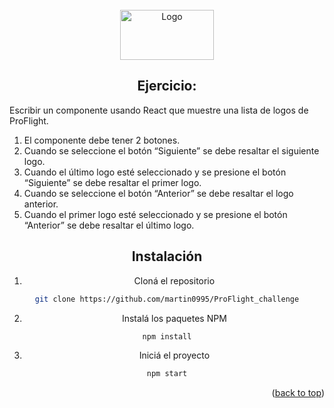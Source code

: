 <!-- PROJECT LOGO -->
<br />
<div align="center">
  <a href="https://github.com/martin0995/ProFlight_challenge">
    <img src="https://v1.proflight.com.ar/imagenes/logo_blanco.png" alt="Logo" width="150" height="80">
  </a>


<!-- ABOUT THE PROJECT -->
## Ejercicio:


<div align="left">
Escribir un componente usando React que muestre una lista de logos de ProFlight. 


1. El componente debe tener 2 botones. 
2. Cuando se seleccione el botón “Siguiente” se debe resaltar el siguiente logo. 
3. Cuando el último logo esté seleccionado y se presione el botón “Siguiente” se debe resaltar el primer logo. 
4. Cuando se seleccione el botón “Anterior” se debe resaltar el logo anterior. 
5. Cuando el primer logo esté seleccionado y se presione el botón “Anterior” se debe resaltar el último logo.

</div>


<!-- GETTING STARTED -->


## Instalación

   1. Cloná el repositorio
   ```sh
   git clone https://github.com/martin0995/ProFlight_challenge
   ```
   2. Instalá los paquetes NPM 
   ```sh
   npm install
   ```
  3. Iniciá el proyecto
   ```sh
  npm start
   ```
  

<p align="right">(<a href="#readme-top">back to top</a>)</p>






<!-- MARKDOWN LINKS & IMAGES -->
<!-- https://www.markdownguide.org/basic-syntax/#reference-style-links -->
[contributors-shield]: https://img.shields.io/github/contributors/othneildrew/Best-README-Template.svg?style=for-the-badge
[contributors-url]: https://github.com/othneildrew/Best-README-Template/graphs/contributors
[forks-shield]: https://img.shields.io/github/forks/othneildrew/Best-README-Template.svg?style=for-the-badge
[forks-url]: https://github.com/othneildrew/Best-README-Template/network/members
[stars-shield]: https://img.shields.io/github/stars/othneildrew/Best-README-Template.svg?style=for-the-badge
[stars-url]: https://github.com/othneildrew/Best-README-Template/stargazers
[issues-shield]: https://img.shields.io/github/issues/othneildrew/Best-README-Template.svg?style=for-the-badge
[issues-url]: https://github.com/othneildrew/Best-README-Template/issues
[license-shield]: https://img.shields.io/github/license/othneildrew/Best-README-Template.svg?style=for-the-badge
[license-url]: https://github.com/othneildrew/Best-README-Template/blob/master/LICENSE.txt
[linkedin-shield]: https://img.shields.io/badge/-LinkedIn-black.svg?style=for-the-badge&logo=linkedin&colorB=555
[linkedin-url]: https://linkedin.com/in/othneildrew
[product-screenshot]: images/screenshot.png
[React.js]: https://img.shields.io/badge/React-20232A?style=for-the-badge&logo=react&logoColor=61DAFB
[React-url]: https://reactjs.org/

  
